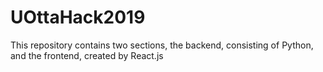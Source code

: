 # UOttaHack2019

This repository contains two sections, the backend, consisting of Python, and the frontend, created by React.js
